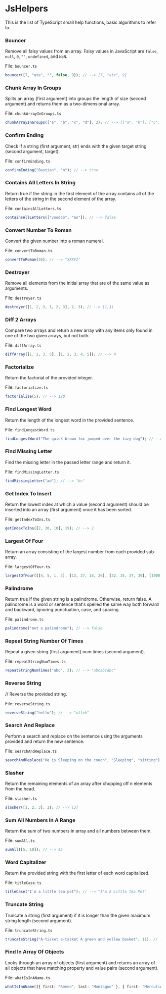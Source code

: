 # JsHelpers

This is the list of TypeScript small help functions, basic algorithms to refer to.



### Bouncer

Remove all falsy values from an array.
Falsy values in JavaScript are `false`, `null`, `0`, `""`, `undefined`, and `NaN`.

File: `bouncer.ts`
```ts
bouncer([7, "ate", "", false, 9]); // --> [7, "ate", 9]
```



### Chunk Array In Groups

Splits an array (first argument) into groups the length of size (second argument) and returns them as a two-dimensional array.

File: `chunkArrayInGroups.ts`
```ts
chunkArrayInGroups(["a", "b", "c", "d"], 2); // --> [["a", "b"], ["c", "d"]]
```



### Confirm Ending

Check if a string (first argument, str) ends with the given target string (second argument, target).

File: `confirmEnding.ts`
```ts
confirmEnding("Bastian", "n"); // --> true
```



### Contains All Letters In String

Return true if the string in the first element of the array contains all of the letters of the string in the second element of the array.

File: `containsAllLetters.ts`
```ts
containsAllLetters(["voodoo", "no"]); // --> false
```



### Convert Number To Roman

Convert the given number into a roman numeral.

File: `convertToRoman.ts`
```ts
convertToRoman(36); // --> "XXXVI"
```



### Destroyer

Remove all elements from the initial array that are of the same value as arguments.

File: `destroyer.ts`
```ts
destroyer([1, 2, 3, 1, 2, 3], 2, 3); // --> [1,1]
```



### Diff 2 Arrays

Compare two arrays and return a new array with any items only found in one of the two given arrays, but not both.

File: `diffArray.ts`
```ts
diffArray([1, 2, 3, 5], [1, 2, 3, 4, 5]); // --> 4
```



### Factorialize

Return the factorial of the provided integer.

File: `factorialize.ts`
```ts
factorialize(5); // --> 120
```



### Find Longest Word

Return the length of the longest word in the provided sentence.

File: `findLongestWord.ts`
```ts
findLongestWord("The quick brown fox jumped over the lazy dog"); // --> 6
```



### Find Missing Letter

Find the missing letter in the passed letter range and return it.

File: `findMissingLetter.ts`
```ts
findMissingLetter("ad"); // --> "bc"
```




### Get Index To Insert

Return the lowest index at which a value (second argument) should be inserted into an array (first argument) once it has been sorted.

File: `getIndexToIns.ts`
```ts
getIndexToIns([2, 20, 10], 19); // --> 2
```



### Largest Of Four

Return an array consisting of the largest number from each provided sub-array.

File: `largestOfFour.ts`
```ts
largestOfFour([[4, 5, 1, 3], [13, 27, 18, 26], [32, 35, 37, 39], [1000, 1001, 857, 1]]); // --> [5, 27, 39, 1001]
```



### Palindrome

Return true if the given string is a palindrome. Otherwise, return false.
A palindrome is a word or sentence that's spelled the same way both forward and backward, ignoring punctuation, case, and spacing.

File: `palindrome.ts`
```ts
palindrome("not a palindrome"); // --> false
```



### Repeat String Number Of Times

Repeat a given string (first argument) num times (second argument).

File: `repeatStringNumTimes.ts`
```ts
repeatStringNumTimes("abc", 3); // --> "abcabcabc"
```



### Reverse String

// Reverse the provided string.

File: `reverseString.ts`
```ts
reverseString("hello"); // --> "olleh"
```



### Search And Replace

Perform a search and replace on the sentence using the arguments provided and return the new sentence.

File: `searchAndReplace.ts`
```ts
searchAndReplace("He is Sleeping on the couch", "Sleeping", "sitting"); // --> "He is Sitting on the couch"
```



### Slasher

Return the remaining elements of an array after chopping off n elements from the head.

File: `slasher.ts`
```ts
slasher([1, 2, 3], 2); // --> [3]
```



### Sum All Numbers In A Range

Return the sum of two numbers in array and all numbers between them.

File: `sumAll.ts`
```ts
sumAll([5, 10]); // --> 45
```



### Word Capitalizer

Return the provided string with the first letter of each word capitalized.

File: `titleCase.ts`
```ts
titleCase("I'm a little tea pot"); // --> "I'm A Little Tea Pot"
```



### Truncate String

Truncate a string (first argument) if it is longer than the given maximum string length (second argument).

File: `truncateString.ts`
```ts
truncateString("A-tisket a-tasket A green and yellow basket", 11); // --> "A-tisket..."
```



### Find In Array Of Objects

Looks through an array of objects (first argument) and returns an array of all objects that have matching property and value pairs (second argument).

File: `whatIsInAName.ts`
```ts
whatIsInAName([{ first: "Romeo", last: "Montague" }, { first: "Mercutio", last: null }, { first: "Tybalt", last: "Capulet" }], { last: "Capulet" }) // --> [{ first: "Tybalt", last: "Capulet" }]
```
